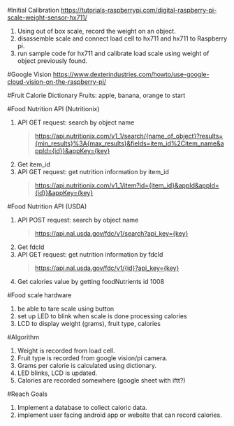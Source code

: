 #Initial Calibration
https://tutorials-raspberrypi.com/digital-raspberry-pi-scale-weight-sensor-hx711/
1. Using out of box scale, record the weight on an object.
2. disassemble scale and connect load cell to hx711 and hx711 to Raspberry pi.
3. run sample code for hx711 and calibrate load scale using weight of object previously found.

#Google Vision
https://www.dexterindustries.com/howto/use-google-cloud-vision-on-the-raspberry-pi/

#Fruit Calorie Dictionary
Fruits: apple, banana, orange to start

#Food Nutrition API (Nutritionix)
1. API GET request: search by object name
    > https://api.nutritionix.com/v1_1/search/{name_of_object}?results={min_results}%3A{max_results}&fields=item_id%2Citem_name&appId={id}}&appKey={key}
2. Get item_id
3. API GET request: get nutrition information by item_id
    > https://api.nutritionix.com/v1_1/item?id={item_id}&appId&appId={id}}&appKey={key}

#Food Nutrition API (USDA)
1. API POST request: search by object name
    > https://api.nal.usda.gov/fdc/v1/search?api_key={key}
2. Get fdcId
3. API GET request: get nutrition information by fdcId
    > https://api.nal.usda.gov/fdc/v1/{id}?api_key={key}
4. Get calories value by getting foodNutrients id 1008

#Food scale hardware
1. be able to tare scale using button
2. set up LED to blink when scale is done processing calories
3. LCD to display weight (grams), fruit type, calories

#Algorithm
1. Weight is recorded from load cell.
2. Fruit type is recorded from google vision/pi camera.
3. Grams per calorie is calculated using dictionary.
4. LED blinks, LCD is updated.
5. Calories are recorded somewhere (google sheet with iftt?)

#Reach Goals
1. Implement a database to collect caloric data.
2. implement user facing android app or website that can record calories.

